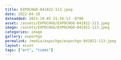 ```yaml
---
title: EXPOCHGO-041022-113.jpeg
date: 2022-04-10
dateadded: 2023-10-05 21:29:13 -0700
asset: /assets/EXPOCHGO/EXPOCHGO-041022-113.jpeg
image: /assets/EXPOCHGO/EXPOCHGO-041022-113.jpeg
categories: image
gallery: expochgo
permalink: /media/expochgo/expochgo-041022-113-jpeg
layout: asset
tags: ["art", "times"]
--- 
```

